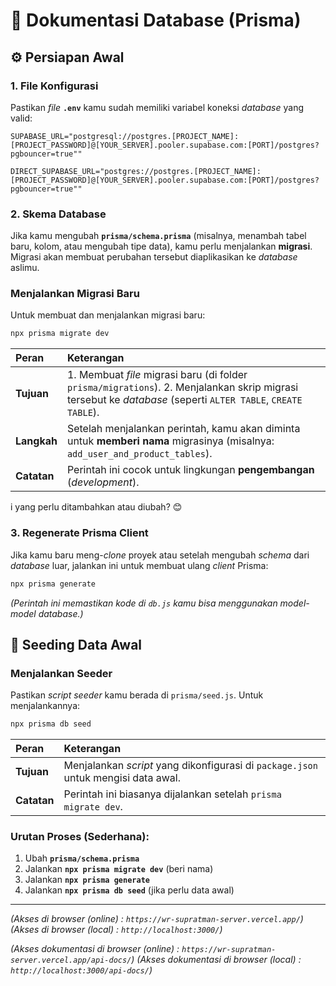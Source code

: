 # 🚀 Dokumentasi Database (Prisma)

## ⚙️ Persiapan Awal

### 1\. File Konfigurasi

Pastikan _file_ **`.env`** kamu sudah memiliki variabel koneksi _database_ yang valid:

```dotenv
SUPABASE_URL="postgresql://postgres.[PROJECT_NAME]:[PROJECT_PASSWORD]@[YOUR_SERVER].pooler.supabase.com:[PORT]/postgres?pgbouncer=true""

DIRECT_SUPABASE_URL="postgres://postgres.[PROJECT_NAME]:[PROJECT_PASSWORD]@[YOUR_SERVER].pooler.supabase.com:[PORT]/postgres?pgbouncer=true""
```

### 2\. Skema Database

Jika kamu mengubah **`prisma/schema.prisma`** (misalnya, menambah tabel baru, kolom, atau mengubah tipe data), kamu perlu menjalankan **migrasi**. Migrasi akan membuat perubahan tersebut diaplikasikan ke _database_ aslimu.

### Menjalankan Migrasi Baru

Untuk membuat dan menjalankan migrasi baru:

```bash
npx prisma migrate dev
```

| Peran       | Keterangan                                                                                                                                                   |
| :---------- | :----------------------------------------------------------------------------------------------------------------------------------------------------------- |
| **Tujuan**  | 1. Membuat _file_ migrasi baru (di folder `prisma/migrations`). 2. Menjalankan skrip migrasi tersebut ke _database_ (seperti `ALTER TABLE`, `CREATE TABLE`). |
| **Langkah** | Setelah menjalankan perintah, kamu akan diminta untuk **memberi nama** migrasinya (misalnya: `add_user_and_product_tables`).                                 |
| **Catatan** | Perintah ini cocok untuk lingkungan **pengembangan** (_development_).                                                                                        |

i yang perlu ditambahkan atau diubah? 😊

### 3\. Regenerate Prisma Client

Jika kamu baru meng-_clone_ proyek atau setelah mengubah _schema_ dari _database_ luar, jalankan ini untuk membuat ulang _client_ Prisma:

```bash
npx prisma generate
```

_(Perintah ini memastikan kode di `db.js` kamu bisa menggunakan model-model database.)_

## 🌾 Seeding Data Awal

### Menjalankan Seeder

Pastikan _script_ _seeder_ kamu berada di `prisma/seed.js`. Untuk menjalankannya:

```bash
npx prisma db seed
```

| Peran       | Keterangan                                                                         |
| :---------- | :--------------------------------------------------------------------------------- |
| **Tujuan**  | Menjalankan _script_ yang dikonfigurasi di `package.json` untuk mengisi data awal. |
| **Catatan** | Perintah ini biasanya dijalankan setelah `prisma migrate dev`.                     |

### **Urutan Proses (Sederhana):**

1.  Ubah **`prisma/schema.prisma`**
2.  Jalankan **`npx prisma migrate dev`** (beri nama)
3.  Jalankan **`npx prisma generate`**
4.  Jalankan **`npx prisma db seed`** (jika perlu data awal)

---

*(Akses di *browser* (online) : `https://wr-supratman-server.vercel.app/`)*
*(Akses di *browser* (local) : `http://localhost:3000/`)*

*(Akses dokumentasi di *browser* (online) : `https://wr-supratman-server.vercel.app/api-docs/`)*
*(Akses dokumentasi di *browser* (local) : `http://localhost:3000/api-docs/`)*
